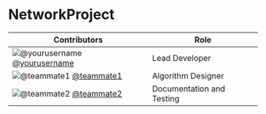# NetworkProject

| Contributors | Role |
| ------------ | ---- |
| ![@yourusername](https://github.com/yourusername.png?size=50) [@yourusername](https://github.com/yourusername) | Lead Developer |
| ![@teammate1](https://github.com/teammate1.png?size=50) [@teammate1](https://github.com/teammate1) | Algorithm Designer |
| ![@teammate2](https://github.com/teammate2.png?size=50) [@teammate2](https://github.com/teammate2) | Documentation and Testing |
